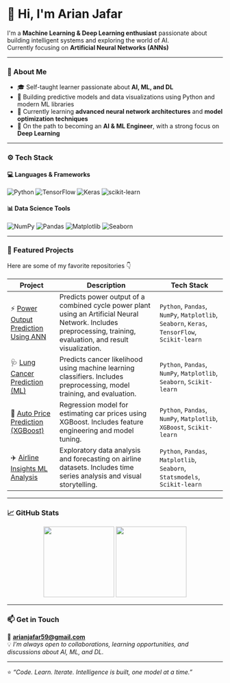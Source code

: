 # 👋 Hi, I'm Arian Jafar

I'm a **Machine Learning & Deep Learning enthusiast** passionate about building intelligent systems and exploring the world of AI.  
Currently focusing on **Artificial Neural Networks (ANNs)**

---

### 🧠 About Me
- 🎓 Self-taught learner passionate about **AI, ML, and DL**
- 🚀 Building predictive models and data visualizations using Python and modern ML libraries
- 🌱 Currently learning **advanced neural network architectures** and **model optimization techniques**
- 🎯 On the path to becoming an **AI & ML Engineer**, with a strong focus on **Deep Learning**

---

### ⚙️ Tech Stack

#### 💻 Languages & Frameworks  
![Python](https://img.shields.io/badge/Python-3776AB?style=for-the-badge&logo=python&logoColor=white)
![TensorFlow](https://img.shields.io/badge/TensorFlow-FF6F00?style=for-the-badge&logo=tensorflow&logoColor=white)
![Keras](https://img.shields.io/badge/Keras-D00000?style=for-the-badge&logo=keras&logoColor=white)
![scikit-learn](https://img.shields.io/badge/scikit--learn-F7931E?style=for-the-badge&logo=scikit-learn&logoColor=white)

#### 📊 Data Science Tools  
![NumPy](https://img.shields.io/badge/Numpy-013243?style=for-the-badge&logo=numpy&logoColor=white)
![Pandas](https://img.shields.io/badge/Pandas-150458?style=for-the-badge&logo=pandas&logoColor=white)
![Matplotlib](https://img.shields.io/badge/Matplotlib-11557C?style=for-the-badge&logo=matplotlib&logoColor=white)
![Seaborn](https://img.shields.io/badge/Seaborn-009688?style=for-the-badge&logo=python&logoColor=white)

---

### 📂 Featured Projects  
Here are some of my favorite repositories 👇

| Project | Description | Tech Stack |
|--------|-------------|------------|
| ⚡ [Power Output Prediction Using ANN](https://github.com/ArianJr/power-output-prediction-ann) | Predicts power output of a combined cycle power plant using an Artificial Neural Network. Includes preprocessing, training, evaluation, and result visualization. | `Python`, `Pandas`, `NumPy`, `Matplotlib`, `Seaborn`, `Keras`, `TensorFlow`, `Scikit-learn` |
| 🩺 [Lung Cancer Prediction (ML)](https://github.com/ArianJr/lung-cancer-prediction-ml) | Predicts cancer likelihood using machine learning classifiers. Includes preprocessing, model training, and evaluation. | `Python`, `Pandas`, `NumPy`, `Matplotlib`, `Seaborn`, `Scikit-learn` |
| 🚗 [Auto Price Prediction (XGBoost)](https://github.com/ArianJr/autoprice-prediction-xgboost) | Regression model for estimating car prices using XGBoost. Includes feature engineering and model tuning. | `Python`, `Pandas`, `NumPy`, `Matplotlib`, `XGBoost`, `Scikit-learn` |
| ✈️ [Airline Insights ML Analysis](https://github.com/ArianJr/airlineinsights-ml-analysis) | Exploratory data analysis and forecasting on airline datasets. Includes time series analysis and visual storytelling. | `Python`, `Pandas`, `Matplotlib`, `Seaborn`, `Statsmodels`, `Scikit-learn` |

---

### 📈 GitHub Stats

<p align="center">
  <img src="https://github-readme-stats.vercel.app/api?username=ArianJr&show_icons=true&theme=default&hide_border=false&count_private=true" height="165" />
  <img src="https://github-readme-stats.vercel.app/api/top-langs/?username=ArianJr&layout=compact&theme=default&hide_border=false" height="165" />
</p>

---

### 📫 Get in Touch
📧 **arianjafar59@gmail.com**  
💡 *I’m always open to collaborations, learning opportunities, and discussions about AI, ML, and DL.*

---

⭐ *“Code. Learn. Iterate. Intelligence is built, one model at a time.”*

